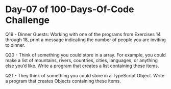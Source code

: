 <h1>Day-07 of 100-Days-Of-Code Challenge</h1>

Q19 - Dinner Guests: Working with one of the programs from Exercises 14 through 18, print a message indicating the number of people you are inviting to dinner.

Q20 - Think of something you could store in a array. For example, you could make a list of mountains, rivers, countries, cities, languages, or anything else you’d like. Write a program that creates a list containing these items.

Q21 - They think of something you could store in a TypeScript Object. Write a program that creates Objects containing these items.
